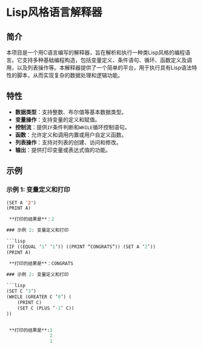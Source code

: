 # Lisp风格语言解释器

## 简介

本项目是一个用C语言编写的解释器，旨在解析和执行一种类Lisp风格的编程语言。它支持多种基础编程构造，包括变量定义、条件语句、循环、函数定义及调用，以及列表操作等。本解释器提供了一个简单的平台，用于执行具有Lisp语法特性的脚本，从而实现复杂的数据处理和逻辑功能。

## 特性

- **数据类型**：支持整数、布尔值等基本数据类型。
- **变量操作**：支持变量的定义和赋值。
- **控制流**：提供`IF`条件判断和`WHILE`循环控制语句。
- **函数**：允许定义和调用内置或用户自定义函数。
- **列表操作**：支持对列表的创建、访问和修改。
- **输出**：提供打印变量或表达式值的功能。

## 示例

### 示例 1: 变量定义和打印

```lisp
(SET A '2')
(PRINT A)

 **打印的结果是**：2

### 示例 2: 变量定义和打印

```lisp
(IF ((EQUAL ‘1’ ‘1’)) ((PRINT “CONGRATS”)) (SET A ‘2’))
(PRINT A)

 **打印的结果是**：CONGRATS
 
### 示例 2: 变量定义和打印

```lisp
(SET C ‘3’)
(WHILE (GREATER C ’0’) (
    (PRINT C)
    (SET C (PLUS ’-1’ C))
))


 **打印的结果是**:3
                2
                1
                

